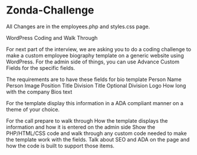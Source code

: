 # Zonda-Challenge

All Changes are in the employees.php and styles.css page. 

WordPress Coding and Walk Through
 
For next part of the interview, we are asking you to do a coding challenge to make a custom employee biography template on a generic website using WordPress. For the admin side of things, you can use Advance Custom Fields for the specific fields.
 
The requirements are to have these fields for bio template
Person Name
Person Image
Position Title
Division Title
Optional Division Logo
How long with the company
Bios text
 
For the template display this information in a ADA compliant manner on a theme of your choice.
 
For the call prepare to walk through
How the template displays the information and how it is entered on the admin side
Show the PHP/HTML/CSS code and walk through any custom code needed to make the template work with the fields.
Talk about SEO and ADA on the page and how the code is built to support those items.
